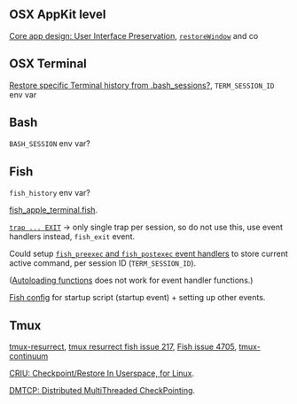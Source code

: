 ## OSX AppKit level

[Core app design: User Interface Preservation](https://developer.apple.com/library/archive/documentation/General/Conceptual/MOSXAppProgrammingGuide/CoreAppDesign/CoreAppDesign.html#//apple_ref/doc/uid/TP40010543-CH3-SW10),
[`restoreWindow`](https://developer.apple.com/documentation/appkit/nswindowrestoration/1526251-restorewindow) and co

## OSX Terminal

[Restore specific Terminal history from .bash_sessions?](https://apple.stackexchange.com/questions/311548/restore-specific-terminal-history-from-bash-sessions),
`TERM_SESSION_ID` env var

## Bash

`BASH_SESSION` env var?

## Fish

`fish_history` env var?

[fish_apple_terminal.fish](https://github.com/sparanoid/fish_apple_terminal).

[`trap ... EXIT`](https://fishshell.com/docs/current/cmds/trap.html)
-> only single trap per session, so do not use this, use event handlers instead, `fish_exit` event.

Could setup [`fish_preexec` and `fish_postexec` event handlers](https://fishshell.com/docs/current/cmds/function.html#cmd-function) to store current active command,
per session ID (`TERM_SESSION_ID`).

([Autoloading functions](https://fishshell.com/docs/current/language.html#autoloading-functions)
does not work for event handler functions.)

[Fish config](https://fishshell.com/docs/current/index.html#configuration) for startup script (startup event) + setting up other events.

## Tmux

[tmux-resurrect](https://github.com/tmux-plugins/tmux-resurrect/),
[tmux resurrect fish issue 217](https://github.com/tmux-plugins/tmux-resurrect/issues/217),
[Fish issue 4705](https://github.com/fish-shell/fish-shell/issues/4705),
[tmux-continuum](https://github.com/tmux-plugins/tmux-continuum)

[CRIU: Checkpoint/Restore In Userspace, for Linux](https://criu.org/).

[DMTCP: Distributed MultiThreaded CheckPointing](https://dmtcp.sourceforge.io/).
